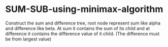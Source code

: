 # SUM-SUB-using-minimax-algorithm
Construct the sum and difference tree, root node represent sum like alpha and difference like beta. At sum it contains the sum of its child and at difference it contains the difference value of it child. (The difference must be from largest value)
